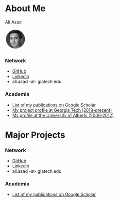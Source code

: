 # About Me

Ali Azad

![](aliazad.jpg)

### Network

* [GitHub]()
* [Linkedin]()
* ali.azad -at- giatech.edu

### Academia

* [List of my publications on Google Scholar](https://goo.gl/Y2grlj)
* [My project profile at Georgia Tech (2018-present)](https://gatech-csm.symplicity.com/profiles/aliazad)
* [My profile at the University of Alberts (2006-2012)](https://sites.ualberta.ca/~azad1)

# Major Projects
### Network

* [GitHub]()
* [Linkedin]()
* ali.azad -at- giatech.edu

### Academia

* [List of my publications on Google Scholar](https://goo.gl/Y2grlj)
